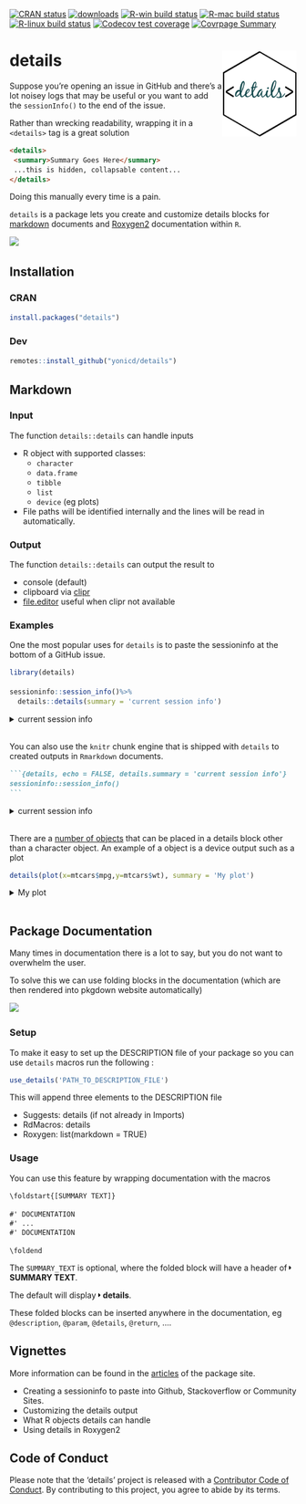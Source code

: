 
<!-- README.md is generated from README.Rmd. Please edit that file -->

<!-- badges: start -->

[![CRAN
status](https://www.r-pkg.org/badges/version/details)](https://CRAN.R-project.org/package=details)
[![downloads](http://cranlogs.r-pkg.org/badges/details)](https://CRAN.R-project.org/package=details)
[![R-win build
status](https://github.com/yonicd/details/workflows/R-win/badge.svg)](https://github.com/yonicd/details)
[![R-mac build
status](https://github.com/yonicd/details/workflows/R-mac/badge.svg)](https://github.com/yonicd/details)
[![R-linux build
status](https://github.com/yonicd/details/workflows/R-linux/badge.svg)](https://github.com/yonicd/details)
[![Codecov test
coverage](https://codecov.io/gh/yonicd/details/branch/master/graph/badge.svg)](https://codecov.io/gh/yonicd/details?branch=master)
[![Covrpage
Summary](https://img.shields.io/badge/covrpage-Last_Build_2020_01_04-yellowgreen.svg)](http://tinyurl.com/yyodcwc7)
<!-- badges: end -->

# details <img src="man/figures/logo.png" align="right" class="logo" style="height:150px;"/>

Suppose you’re opening an issue in GitHub and there’s a lot noisey logs
that may be useful or you want to add the `sessionInfo()` to the end of
the issue.

Rather than wrecking readability, wrapping it in a `<details>` tag is a
great solution

``` md
<details>
 <summary>Summary Goes Here</summary>
 ...this is hidden, collapsable content...
</details>
```

Doing this manually every time is a pain.

`details` is a package lets you create and customize details blocks for
[markdown](#markdown) documents and [Roxygen2](#package-documentation)
documentation within `R`.

![](https://github.com/yonicd/details/raw/media/input/details.gif)

## Installation

### CRAN

``` r
install.packages("details")
```

### Dev

``` r
remotes::install_github("yonicd/details")
```

## Markdown

### Input

The function `details::details` can handle inputs

  - R object with supported classes:
      - `character`
      - `data.frame`
      - `tibble`
      - `list`
      - `device` (eg plots)
  - File paths will be identified internally and the lines will be read
    in automatically.

### Output

The function `details::details` can output the result to

  - console (default)
  - clipboard via
    [clipr](https://github.com/mdlincoln/clipr)
  - [file.editor](https://stat.ethz.ch/R-manual/R-devel/library/utils/html/file.edit.html)
    useful when clipr not available

### Examples

One the most popular uses for `details` is to paste the sessioninfo at
the bottom of a GitHub issue.

``` r
library(details)

sessioninfo::session_info()%>%
  details::details(summary = 'current session info')
```

<details closed>

<summary> <span title="Click to Expand"> current session info </span>
</summary>

``` r

─ Session info ──────────────────────────────────────────────────────────
 setting  value                       
 version  R version 3.6.1 (2019-07-05)
 os       macOS Mojave 10.14.5        
 system   x86_64, darwin15.6.0        
 ui       X11                         
 language (EN)                        
 collate  en_US.UTF-8                 
 ctype    en_US.UTF-8                 
 tz       America/New_York            
 date     2020-01-04                  

─ Packages ──────────────────────────────────────────────────────────────
 package     * version date       lib source                     
 assertthat    0.2.1   2019-03-21 [1] CRAN (R 3.6.0)             
 backports     1.1.5   2019-10-02 [1] CRAN (R 3.6.0)             
 cli           1.1.0   2019-03-19 [1] CRAN (R 3.6.0)             
 clipr         0.7.0   2019-07-23 [1] CRAN (R 3.6.0)             
 crayon        1.3.4   2017-09-16 [1] CRAN (R 3.6.0)             
 desc          1.2.0   2019-12-01 [1] Github (r-lib/desc@61205f6)
 details     * 0.1.4   2020-01-04 [1] local                      
 digest        0.6.23  2019-11-23 [1] CRAN (R 3.6.0)             
 evaluate      0.14    2019-05-28 [1] CRAN (R 3.6.0)             
 htmltools     0.4.0   2019-10-04 [1] CRAN (R 3.6.0)             
 httr          1.4.1   2019-08-05 [1] CRAN (R 3.6.0)             
 knitr         1.25    2019-09-18 [1] CRAN (R 3.6.0)             
 magrittr      1.5     2014-11-22 [1] CRAN (R 3.6.0)             
 png           0.1-7   2013-12-03 [1] CRAN (R 3.6.0)             
 R6            2.4.1   2019-11-12 [1] CRAN (R 3.6.0)             
 Rcpp          1.0.3   2019-11-08 [1] CRAN (R 3.6.1)             
 rlang         0.4.2   2019-11-23 [1] CRAN (R 3.6.0)             
 rmarkdown     2.0     2019-12-12 [1] CRAN (R 3.6.0)             
 rprojroot     1.3-2   2018-01-03 [1] CRAN (R 3.6.0)             
 sessioninfo   1.1.1   2018-11-05 [1] CRAN (R 3.6.0)             
 stringi       1.4.3   2019-03-12 [1] CRAN (R 3.6.0)             
 stringr       1.4.0   2019-02-10 [1] CRAN (R 3.6.0)             
 withr         2.1.2   2018-03-15 [1] CRAN (R 3.6.0)             
 xfun          0.10    2019-10-01 [1] CRAN (R 3.6.0)             
 xml2          1.2.2   2019-08-09 [1] CRAN (R 3.6.0)             
 yaml          2.2.0   2018-07-25 [1] CRAN (R 3.6.0)             

[1] /Library/Frameworks/R.framework/Versions/3.6/Resources/library
```

</details>

<br>

You can also use the `knitr` chunk engine that is shipped with `details`
to created outputs in `Rmarkdown` documents.

```` markdown
```{details, echo = FALSE, details.summary = 'current session info'}
sessioninfo::session_info()
```
````

<details closed>

<summary> <span title="Click to Open"> current session info </span>
</summary>

``` r

─ Session info ──────────────────────────────────────────────────────────
 setting  value                       
 version  R version 3.6.1 (2019-07-05)
 os       macOS Mojave 10.14.5        
 system   x86_64, darwin15.6.0        
 ui       X11                         
 language (EN)                        
 collate  en_US.UTF-8                 
 ctype    en_US.UTF-8                 
 tz       America/New_York            
 date     2020-01-04                  

─ Packages ──────────────────────────────────────────────────────────────
 package     * version date       lib source                     
 assertthat    0.2.1   2019-03-21 [1] CRAN (R 3.6.0)             
 backports     1.1.5   2019-10-02 [1] CRAN (R 3.6.0)             
 cli           1.1.0   2019-03-19 [1] CRAN (R 3.6.0)             
 clipr         0.7.0   2019-07-23 [1] CRAN (R 3.6.0)             
 crayon        1.3.4   2017-09-16 [1] CRAN (R 3.6.0)             
 desc          1.2.0   2019-12-01 [1] Github (r-lib/desc@61205f6)
 details     * 0.1.4   2020-01-04 [1] local                      
 digest        0.6.23  2019-11-23 [1] CRAN (R 3.6.0)             
 evaluate      0.14    2019-05-28 [1] CRAN (R 3.6.0)             
 htmltools     0.4.0   2019-10-04 [1] CRAN (R 3.6.0)             
 httr          1.4.1   2019-08-05 [1] CRAN (R 3.6.0)             
 knitr         1.25    2019-09-18 [1] CRAN (R 3.6.0)             
 magrittr      1.5     2014-11-22 [1] CRAN (R 3.6.0)             
 png           0.1-7   2013-12-03 [1] CRAN (R 3.6.0)             
 R6            2.4.1   2019-11-12 [1] CRAN (R 3.6.0)             
 Rcpp          1.0.3   2019-11-08 [1] CRAN (R 3.6.1)             
 rlang         0.4.2   2019-11-23 [1] CRAN (R 3.6.0)             
 rmarkdown     2.0     2019-12-12 [1] CRAN (R 3.6.0)             
 rprojroot     1.3-2   2018-01-03 [1] CRAN (R 3.6.0)             
 sessioninfo   1.1.1   2018-11-05 [1] CRAN (R 3.6.0)             
 stringi       1.4.3   2019-03-12 [1] CRAN (R 3.6.0)             
 stringr       1.4.0   2019-02-10 [1] CRAN (R 3.6.0)             
 withr         2.1.2   2018-03-15 [1] CRAN (R 3.6.0)             
 xfun          0.10    2019-10-01 [1] CRAN (R 3.6.0)             
 xml2          1.2.2   2019-08-09 [1] CRAN (R 3.6.0)             
 yaml          2.2.0   2018-07-25 [1] CRAN (R 3.6.0)             

[1] /Library/Frameworks/R.framework/Versions/3.6/Resources/library
```

</details>

<br>

There are a [number of
objects](https://yonicd.github.io/details/articles/objects.html) that
can be placed in a details block other than a character object. An
example of a object is a device output such as a plot

``` r
details(plot(x=mtcars$mpg,y=mtcars$wt), summary = 'My plot')
```

<details closed>

<summary> <span title="Click to Expand"> My plot </span> </summary>

![](https://i.imgur.com/u3xBQSd.png)

</details>

<br>

## Package Documentation

Many times in documentation there is a lot to say, but you do not want
to overwhelm the user.

To solve this we can use folding blocks in the documentation (which are
then rendered into pkgdown website automatically)

![](https://github.com/yonicd/details/raw/media/input/folding.gif)

### Setup

To make it easy to set up the DESCRIPTION file of your package so you
can use `details` macros run the following :

``` r
use_details('PATH_TO_DESCRIPTION_FILE')
```

This will append three elements to the DESCRIPTION file

  - Suggests: details (if not already in Imports)
  - RdMacros: details
  - Roxygen: list(markdown = TRUE)

### Usage

You can use this feature by wrapping documentation with the macros

    \foldstart{[SUMMARY TEXT]}
    
    #' DOCUMENTATION
    #' ...
    #' DOCUMENTATION
    
    \foldend

The `SUMMARY_TEXT` is optional, where the folded block will have a
header of
<svg style="height:0.8em;top:.04em;position:relative;" viewBox="0 0 192 512"><path d="M0 384.662V127.338c0-17.818 21.543-26.741 34.142-14.142l128.662 128.662c7.81 7.81 7.81 20.474 0 28.284L34.142 398.804C21.543 411.404 0 402.48 0 384.662z"/></svg>
**SUMMARY TEXT**.

The default will display
<svg style="height:0.8em;top:.04em;position:relative;" viewBox="0 0 192 512"><path d="M0 384.662V127.338c0-17.818 21.543-26.741 34.142-14.142l128.662 128.662c7.81 7.81 7.81 20.474 0 28.284L34.142 398.804C21.543 411.404 0 402.48 0 384.662z"/></svg>
**details**.

These folded blocks can be inserted anywhere in the documentation, eg
`@description`, `@param`, `@details`, `@return`, ….

## Vignettes

More information can be found in the
[articles](https://yonicd.github.io/details/) of the package site.

  - Creating a sessioninfo to paste into Github, Stackoverflow or
    Community Sites.
  - Customizing the details output
  - What R objects details can handle
  - Using details in Roxygen2

## Code of Conduct

Please note that the ‘details’ project is released with a [Contributor
Code of
Conduct](https://github.com/yonicd/details/blob/master/CODE_OF_CONDUCT.md).
By contributing to this project, you agree to abide by its terms.
